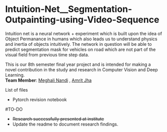 # Intuition-Net__Segmentation-Outpainting-using-Video-Sequence
Intuition net is a neural network + experiment which is built upon the idea of Object Permanance in humans which also leads us to understand physics and inertia of objects intuitively. The network in question will be able to predict segmentation mask for vehicles on road which are not part of the visual field from previous time step data.  

This is our 8th semester final year project and is intended for making a novel contribution in the study and research in Computer Vision and Deep Learning.  
**Team Member**: [Meghali Nandi](https://github.com/Meghali-Nandi) , [Amrit Jha](https://github.com/amritjha)  

List of files  
* Pytorch revision notebook  

#TO-DO
* ~~Research successfully presented at institute~~
* Update the readme to document research findings.

